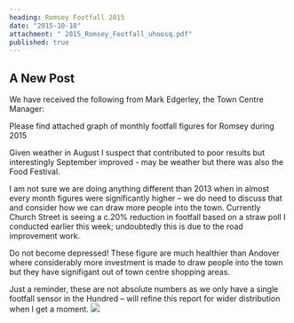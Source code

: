```yaml
---
heading: Romsey Footfall 2015
date: "2015-10-18"
attachment: " 2015_Romsey_Footfall_uhoosq.pdf"
published: true
---
```



## A New Post

We have received the following from Mark Edgerley, the Town Centre Manager:

Please find attached graph of monthly footfall figures for Romsey during 2015

Given weather in August I suspect that contributed to poor results but interestingly September improved - may be weather but there was also the Food Festival.

I am not sure we are doing anything different than 2013 when in almost every month figures were significantly higher – we do need to discuss that and consider how we can draw more people into the town. Currently Church Street is seeing a c.20% reduction in footfall based on a straw poll I conducted earlier this week; undoubtedly this is due to the road improvement work.

Do not become depressed! These figure are much healthier than Andover where considerably more investment is made to draw people into the town but they have signifigant out of town centre shopping areas.

Just a reminder, these are not absolute numbers as we only have a single footfall sensor in the Hundred – will refine this report for wider distribution when I get a moment.
![]({{site.baseurl}}/Romsey_Footfall_2015_yosynl)
